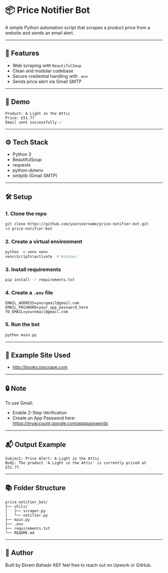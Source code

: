 # 📦 Price Notifier Bot

A simple Python automation script that scrapes a product price from a website and sends an email alert.

---

## 🔧 Features

- Web scraping with `BeautifulSoup`
- Clean and modular codebase
- Secure credential handling with `.env`
- Sends price alert via Gmail SMTP

---

## 📸 Demo

```
Product: A Light in the Attic  
Price: £51.77  
Email sent successfully ✅
```

---

## ⚙️ Tech Stack

- Python 3
- BeautifulSoup
- requests
- python-dotenv
- smtplib (Gmail SMTP)

---

## 🛠 Setup

### 1. Clone the repo

```bash
git clone https://github.com/yourusername/price-notifier-bot.git
cd price-notifier-bot
```

### 2. Create a virtual environment

```bash
python -m venv venv
venv\Scripts\activate  # Windows
```

### 3. Install requirements

```bash
pip install -r requirements.txt
```

### 4. Create a `.env` file

```env
EMAIL_ADDRESS=yourgmail@gmail.com
EMAIL_PASSWORD=your_app_password_here
TO_EMAIL=youremail@gmail.com
```

### 5. Run the bot

```bash
python main.py
```

---

## 📍 Example Site Used

- http://books.toscrape.com

---

## 🔒 Note

To use Gmail:
- Enable 2-Step Verification
- Create an App Password here: https://myaccount.google.com/apppasswords

---

## 📬 Output Example

```
Subject: Price Alert: A Light in the Attic  
Body: The product 'A Light in the Attic' is currently priced at £51.77.
```

---

## 📚 Folder Structure

```
price_notifier_bot/
├── utils/
│   ├── scraper.py
│   └── notifier.py
├── main.py
├── .env
├── requirements.txt
└── README.md
```

---

## 👤 Author

Built by Ekrem Bahadır KEF feel free to reach out on Upwork or GitHub.
